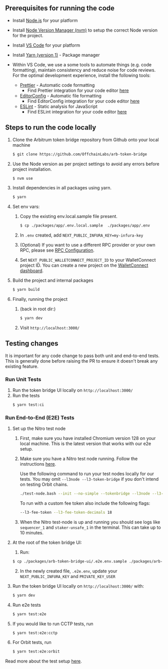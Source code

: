 ## Prerequisites for running the code

- Install [Node.js](https://nodejs.org/en/download/) for your platform
- Install [Node Version Manager (nvm)](https://www.freecodecamp.org/news/node-version-manager-nvm-install-guide/) to setup the correct Node version for the project.
- Install [VS Code](https://code.visualstudio.com/download) for your platform
- Install [Yarn (version 1)](https://classic.yarnpkg.com) - Package manager

- Within VS Code, we use a some tools to automate things (e.g. code formatting), maintain consistency and reduce noise for code reviews. For the optimal development experience, install the following tools:

  - [Prettier](https://prettier.io) - Automatic code formatting
    - Find Prettier integration for your code editor [here](https://prettier.io/docs/en/editors.html)
  - [EditorConfig](https://editorconfig.org) - Automatic file formatting
    - Find EditorConfig integration for your code editor [here](https://editorconfig.org/#download)
  - [ESLint](https://eslint.org) - Static analysis for JavaScript
    - Find ESLint integration for your code editor [here](https://eslint.org/docs/latest/user-guide/integrations#editors)

## Steps to run the code locally

1. Clone the Arbitrum token bridge repository from Github onto your local machine

   ```bash
   $ git clone https://github.com/OffchainLabs/arb-token-bridge
   ```

2. Use the Node version as per project settings to avoid any errors before project installation.

   ```bash
   $ nvm use
   ```

3. Install dependencies in all packages using yarn.

   ```bash
   $ yarn
   ```

4. Set env vars:

   1. Copy the existing env.local.sample file present.

      ```bash
      $ cp ./packages/app/.env.local.sample  ./packages/app/.env
      ```

   2. In `.env` created, add `NEXT_PUBLIC_INFURA_KEY=my-infura-key`

   3. (Optional) If you want to use a different RPC provider or your own RPC, please see [RPC Configuration](./packages/arb-token-bridge-ui/docs/rpc-configuration.md).

   4. Set `NEXT_PUBLIC_WALLETCONNECT_PROJECT_ID` to your WalletConnect project ID. You can create a new project on the [WalletConnect dashboard](https://cloud.walletconnect.com/app).

5. Build the project and internal packages

   ```bash
   $ yarn build
   ```

6. Finally, running the project

   1. (back in root dir:)

      ```bash
      $ yarn dev
      ```

   2. Visit `http://localhost:3000/`

## Testing changes

It is important for any code change to pass both unit and end-to-end tests. This is generally done before raising the PR to ensure it doesn't break any existing feature.

### Run Unit Tests

1. Run the token bridge UI locally on `http://localhost:3000/`
2. Run the tests
   ```bash
   $ yarn test:ci
   ```

### Run End-to-End (E2E) Tests

1. Set up the Nitro test node

   1. First, make sure you have installed Chromium version 128 on your local machine. This is the latest version that works with our e2e setup.

   2. Make sure you have a Nitro test node running. Follow the instructions [here](https://docs.arbitrum.io/node-running/how-tos/local-dev-node).

      Use the following command to run your test nodes locally for our tests. You may omit `--l3node --l3-token-bridge` if you don't intend on testing Orbit chains.

      ```bash
      ./test-node.bash --init --no-simple --tokenbridge --l3node --l3-token-bridge
      ```

      To run with a custom fee token also include the following flags:

      ```bash
      --l3-fee-token --l3-fee-token-decimals 18
      ```

   3. When the Nitro test-node is up and running you should see logs like `sequencer_1` and `staker-unsafe_1` in the terminal. This can take up to 10 minutes.

2. At the root of the token bridge UI:

   1. Run:

   ```bash
   $ cp ./packages/arb-token-bridge-ui/.e2e.env.sample ./packages/arb-token-bridge-ui/.e2e.env
   ```

   2. In the newly created file, `.e2e.env`, update your `NEXT_PUBLIC_INFURA_KEY` and `PRIVATE_KEY_USER`

3. Run the token bridge UI locally on `http://localhost:3000/` with:

   ```bash
   $ yarn dev
   ```

4. Run e2e tests

   ```bash
   $ yarn test:e2e
   ```

5. If you would like to run CCTP tests, run

   ```bash
   $ yarn test:e2e:cctp
   ```

6. For Orbit tests, run

   ```bash
   $ yarn test:e2e:orbit
   ```

Read more about the test setup [here](/packages/arb-token-bridge-ui/tests/e2e/README.md).
